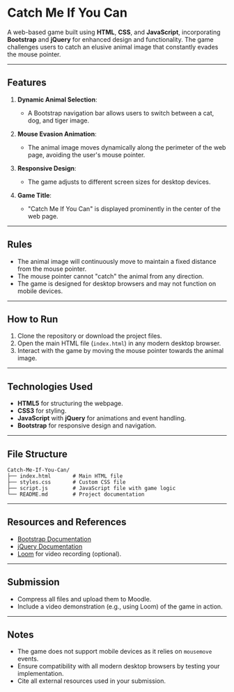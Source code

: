 # Catch Me If You Can

A web-based game built using **HTML**, **CSS**, and **JavaScript**, incorporating **Bootstrap** and **jQuery** for enhanced design and functionality. The game challenges users to catch an elusive animal image that constantly evades the mouse pointer.

---

## Features
1. **Dynamic Animal Selection**:
   - A Bootstrap navigation bar allows users to switch between a cat, dog, and tiger image.

2. **Mouse Evasion Animation**:
   - The animal image moves dynamically along the perimeter of the web page, avoiding the user's mouse pointer.

3. **Responsive Design**:
   - The game adjusts to different screen sizes for desktop devices.

4. **Game Title**:
   - "Catch Me If You Can" is displayed prominently in the center of the web page.

---

## Rules
- The animal image will continuously move to maintain a fixed distance from the mouse pointer.
- The mouse pointer cannot "catch" the animal from any direction.
- The game is designed for desktop browsers and may not function on mobile devices.

---

## How to Run
1. Clone the repository or download the project files.
2. Open the main HTML file (`index.html`) in any modern desktop browser.
3. Interact with the game by moving the mouse pointer towards the animal image.

---

## Technologies Used
- **HTML5** for structuring the webpage.
- **CSS3** for styling.
- **JavaScript** with **jQuery** for animations and event handling.
- **Bootstrap** for responsive design and navigation.

---

## File Structure
```
Catch-Me-If-You-Can/
├── index.html       # Main HTML file
├── styles.css       # Custom CSS file
├── script.js        # JavaScript file with game logic
└── README.md        # Project documentation
```

---

## Resources and References
- [Bootstrap Documentation](https://getbootstrap.com/)
- [jQuery Documentation](https://jquery.com/)
- [Loom](https://www.loom.com/) for video recording (optional).

---

## Submission
- Compress all files and upload them to Moodle.
- Include a video demonstration (e.g., using Loom) of the game in action.

---

## Notes
- The game does not support mobile devices as it relies on `mousemove` events.
- Ensure compatibility with all modern desktop browsers by testing your implementation.
- Cite all external resources used in your submission.
